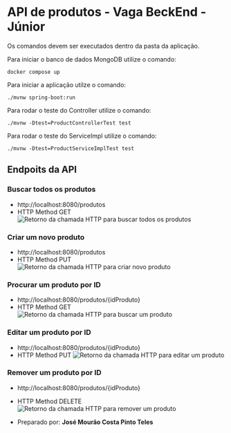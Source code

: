 # API de produtos - Vaga BeckEnd - Júnior

Os comandos devem ser executados dentro da pasta da aplicação.

Para iniciar o banco de dados MongoDB utilize o comando: 
```
docker compose up
```

Para iniciar a aplicação utilze o comando: 
```
./mvnw spring-boot:run
```

Para rodar o teste do Controller utilize o comando: 
```
./mvnw -Dtest=ProductControllerTest test
```

Para rodar o teste do ServiceImpl utilize o comando: 
```
./mvnw -Dtest=ProductServiceImplTest test
```

## Endpoits da API

### Buscar todos os produtos
- http://localhost:8080/produtos
- HTTP Method GET
![Retorno da chamada HTTP para buscar todos os produtos]("./docAssets/GETALL.png")

### Criar um novo produto
- http://localhost:8080/produtos
- HTTP Method PUT
![Retorno da chamada HTTP para criar novo produto]("./docAssets/CREATE.png")

### Procurar um produto por ID
- http://localhost:8080/produtos/{idProduto}
- HTTP Method GET
![Retorno da chamada HTTP para buscar um produto]("./docAssets/GETONE.png")

### Editar um produto por ID
- http://localhost:8080/produtos/{idProduto}
- HTTP Method PUT
![Retorno da chamada HTTP para editar um produto]("./docAssets/EDIT.png")

### Remover um produto por ID
- http://localhost:8080/produtos/{idProduto}
- HTTP Method DELETE
![Retorno da chamada HTTP para remover um produto]("./docAssets/DELETE.png")


- Preparado por: **José Mourão Costa Pinto Teles**